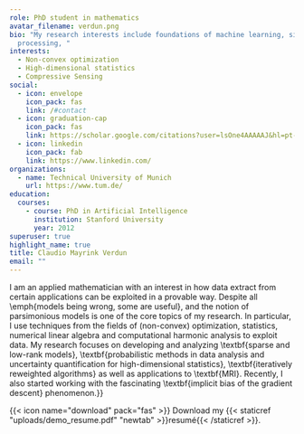 ```yaml
---
role: PhD student in mathematics
avatar_filename: verdun.png
bio: "My research interests include foundations of machine learning, signal
  processing, "
interests:
  - Non-convex optimization
  - High-dimensional statistics
  - Compressive Sensing
social:
  - icon: envelope
    icon_pack: fas
    link: /#contact
  - icon: graduation-cap
    icon_pack: fas
    link: https://scholar.google.com/citations?user=lsOne4AAAAAJ&hl=pt-BR
  - icon: linkedin
    icon_pack: fab
    link: https://www.linkedin.com/
organizations:
  - name: Technical University of Munich
    url: https://www.tum.de/
education:
  courses:
    - course: PhD in Artificial Intelligence
      institution: Stanford University
      year: 2012
superuser: true
highlight_name: true
title: Claudio Mayrink Verdun
email: ""
---
```

I am an applied mathematician with an interest in how data extract from certain applications can be exploited in a provable way. Despite all \emph{models being wrong, some are useful}, and the notion of parsimonious models is one of the core topics of my research. In particular, I use techniques from the fields of (non-convex) optimization, statistics, numerical linear algebra and computational harmonic analysis to exploit data. My research focuses on developing and analyzing \textbf{sparse and low-rank models}, \textbf{probabilistic methods in data analysis and uncertainty quantification for high-dimensional statistics}, \textbf{iteratively reweighted algorithms} as well as applications to \textbf{MRI}. Recently, I also started working with the fascinating \textbf{implicit bias of the gradient descent} phenomenon.}}

{{< icon name="download" pack="fas" >}} Download my {{< staticref "uploads/demo_resume.pdf" "newtab" >}}resumé{{< /staticref >}}.